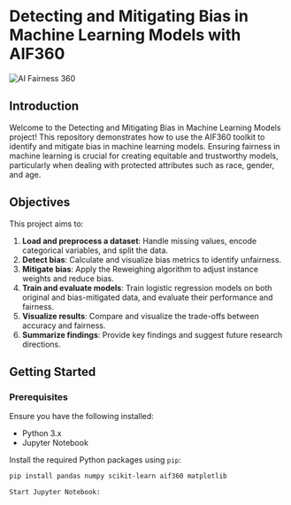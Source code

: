 # Detecting and Mitigating Bias in Machine Learning Models with AIF360

![AI Fairness 360](https://aif360.res.ibm.com/static/images/logo.png)

## Introduction

Welcome to the Detecting and Mitigating Bias in Machine Learning Models project! This repository demonstrates how to use the AIF360 toolkit to identify and mitigate bias in machine learning models. Ensuring fairness in machine learning is crucial for creating equitable and trustworthy models, particularly when dealing with protected attributes such as race, gender, and age.

## Objectives

This project aims to:
1. **Load and preprocess a dataset**: Handle missing values, encode categorical variables, and split the data.
2. **Detect bias**: Calculate and visualize bias metrics to identify unfairness.
3. **Mitigate bias**: Apply the Reweighing algorithm to adjust instance weights and reduce bias.
4. **Train and evaluate models**: Train logistic regression models on both original and bias-mitigated data, and evaluate their performance and fairness.
5. **Visualize results**: Compare and visualize the trade-offs between accuracy and fairness.
6. **Summarize findings**: Provide key findings and suggest future research directions.

## Getting Started

### Prerequisites

Ensure you have the following installed:
- Python 3.x
- Jupyter Notebook

Install the required Python packages using `pip`:

```bash
pip install pandas numpy scikit-learn aif360 matplotlib

Start Jupyter Notebook:

